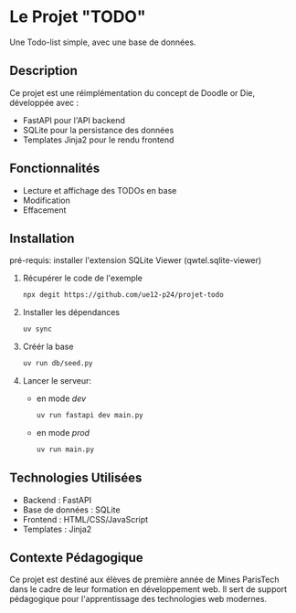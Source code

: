 # Le Projet "TODO"

Une Todo-list simple, avec une base de données.

## Description

Ce projet est une réimplémentation du concept de Doodle or Die, développée avec :
- FastAPI pour l'API backend
- SQLite pour la persistance des données
- Templates Jinja2 pour le rendu frontend

## Fonctionnalités

- Lecture et affichage des TODOs en base
- Modification
- Effacement

## Installation

pré-requis: installer l'extension SQLite Viewer (qwtel.sqlite-viewer)

1. Récupérer le code de l'exemple
   ```bash
   npx degit https://github.com/ue12-p24/projet-todo
   ```

2. Installer les dépendances
   ```bash
   uv sync
   ```

3. Créér la base
   ```bash
   uv run db/seed.py
   ```

4. Lancer le serveur:

   - en mode *dev*
     ```bash
     uv run fastapi dev main.py
     ```
   - en mode *prod*
     ```bash
     uv run main.py
     ```

## Technologies Utilisées

- Backend : FastAPI
- Base de données : SQLite
- Frontend : HTML/CSS/JavaScript
- Templates : Jinja2

## Contexte Pédagogique

Ce projet est destiné aux élèves de première année de Mines ParisTech dans le cadre de leur formation en développement web. Il sert de support pédagogique pour l'apprentissage des technologies web modernes.

